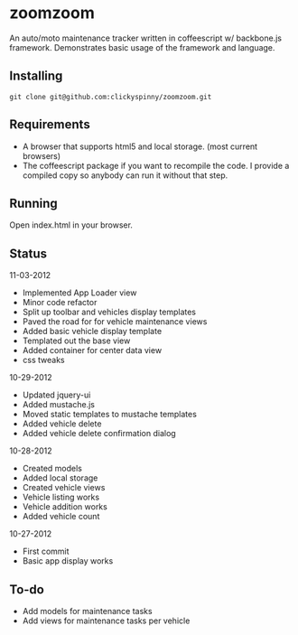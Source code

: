 zoomzoom
========

An auto/moto maintenance tracker written in coffeescript w/ backbone.js framework.  Demonstrates basic usage of the framework and language.

## Installing
    git clone git@github.com:clickyspinny/zoomzoom.git

## Requirements
* A browser that supports html5 and local storage.  (most current browsers)
* The coffeescript package if you want to recompile the code.  I provide a compiled copy so anybody can run it without that step.

## Running
Open index.html in your browser.

## Status
11-03-2012
* Implemented App Loader view
* Minor code refactor
* Split up toolbar and vehicles display templates
* Paved the road for for vehicle maintenance views
* Added basic vehicle display template
* Templated out the base view
* Added container for center data view
* css tweaks

10-29-2012
* Updated jquery-ui
* Added mustache.js
* Moved static templates to mustache templates
* Added vehicle delete
* Added vehicle delete confirmation dialog

10-28-2012
* Created models
* Added local storage
* Created vehicle views
* Vehicle listing works
* Vehicle addition works
* Added vehicle count

10-27-2012
* First commit
* Basic app display works

## To-do
* Add models for maintenance tasks
* Add views for maintenance tasks per vehicle
